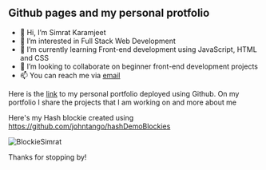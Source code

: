 ## Github pages and my personal protfolio

- 👋 Hi, I’m Simrat Karamjeet
- 👀 I’m interested in Full Stack Web Development
- 🌱 I’m currently learning Front-end development using JavaScript, HTML and CSS
- 💞️ I’m looking to collaborate on beginner front-end development projects
- 📫 You can reach me via [email](mailto:skaramje@gmail.com)

Here is the [link](https://skaramje.github.io/index.html) to my personal portfolio deployed using Github.
On my portfolio I share the projects that I am working on and more about me

Here's my Hash blockie created using https://github.com/johntango/hashDemoBlockies

![BlockieSimrat](https://user-images.githubusercontent.com/87209581/133846068-0ef3ed42-6b61-4672-b85a-8ff2252b7ca5.PNG)

Thanks for stopping by!
